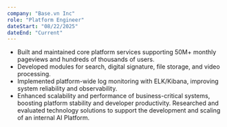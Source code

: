 ```yaml
---
company: "Base.vn Inc"
role: "Platform Engineer"
dateStart: "08/22/2025"
dateEnd: "Current"
---
```


- Built and maintained core platform services supporting 50M+ monthly pageviews and hundreds of thousands of users.
- Developed modules for search, digital signature, file storage, and video processing.
- Implemented platform-wide log monitoring with ELK/Kibana, improving system reliability and observability.
- Enhanced scalability and performance of business-critical systems, boosting platform stability and developer productivity. Researched and evaluated technology solutions to support the development and scaling of an internal AI Platform.
